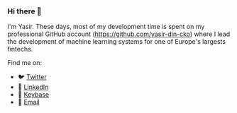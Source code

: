 ### Hi there 👋

I'm Yasir. These days, most of my development time is spent on my professional GitHub account (https://github.com/yasir-din-cko) where I lead the development of machine learning systems for one of Europe's largests fintechs.

Find me on:
* :bird: [Twitter](https://twitter.com/yasirdin1)
* :briefcase: [LinkedIn](https://www.linkedin.com/in/yasirdin/)
* :key: [Keybase](https://keybase.io/yasirdin)
* :email: [Email](mailto:yasir@yasirdin.net)
